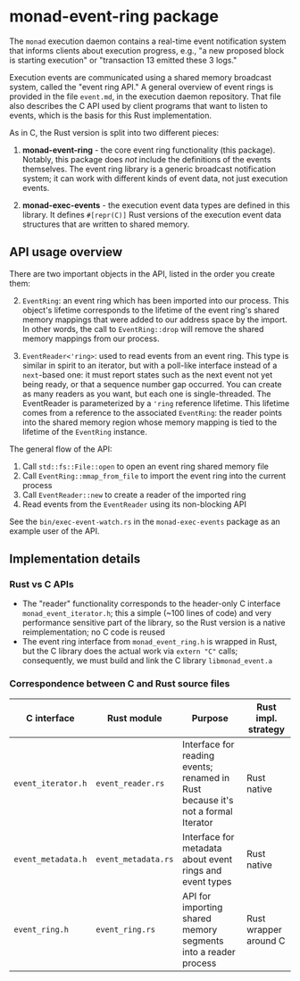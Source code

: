 # monad-event-ring package

The `monad` execution daemon contains a real-time event notification system
that informs clients about execution progress, e.g., "a new proposed block is
starting execution" or "transaction 13 emitted these 3 logs."

Execution events are communicated using a shared memory broadcast system,
called the "event ring API." A general overview of event rings is provided in
the file `event.md`, in the execution daemon repository. That file also
describes the C API used by client programs that want to listen to events,
which is the basis for this Rust implementation.

As in C, the Rust version is split into two different pieces:

1. __monad-event-ring__ - the core event ring functionality (this package).
   Notably, this package does _not_ include the definitions of the events
   themselves. The event ring library is a generic broadcast notification
   system; it can work with different kinds of event data, not just execution
   events.

2. __monad-exec-events__ - the execution event data types are defined in this
   library. It defines `#[repr(C)]` Rust versions of the execution event data
   structures that are written to shared memory.

## API usage overview

There are two important objects in the API, listed in the order you create
them:

2. `EventRing`: an event ring which has been imported into our process. This
   object's lifetime corresponds to the lifetime of the event ring's shared
   memory mappings that were added to our address space by the import. In
   other words, the call to `EventRing::drop` will remove the shared memory
   mappings from our process.

3. `EventReader<'ring>`: used to read events from an event ring. This type is
   similar in spirit to an iterator, but with a poll-like interface instead of
   a `next`-based one: it must report states such as the next event not yet
   being ready, or that a sequence number gap occurred. You can create as many
   readers as you want, but each one is single-threaded. The EventReader is
   parameterized by a `'ring` reference lifetime. This lifetime comes from
   a reference to the associated `EventRing`: the reader points into the
   shared memory region whose memory mapping is tied to the lifetime of the
   `EventRing` instance.

The general flow of the API:

1. Call `std::fs::File::open` to open an event ring shared memory file
2. Call `EventRing::mmap_from_file` to import the event ring into the current
   process
3. Call `EventReader::new` to create a reader of the imported ring
4. Read events from the `EventReader` using its non-blocking API

See the `bin/exec-event-watch.rs` in the `monad-exec-events` package as an
example user of the API.

## Implementation details

### Rust vs C APIs

- The "reader" functionality corresponds to the header-only C interface
  `monad_event_iterator.h`; this a simple (~100 lines of code) and very
  performance sensitive part of the library, so the Rust version is a
  native reimplementation; no C code is reused
- The event ring interface from `monad_event_ring.h` is wrapped in Rust,
  but the C library does the actual work via `extern "C"` calls;
  consequently, we must build and link the C library `libmonad_event.a`

### Correspondence between C and Rust source files

C interface             | Rust module              | Purpose                                                                            | Rust impl. strategy
----------------------- |--------------------------|------------------------------------------------------------------------------------| ---
`event_iterator.h`      | `event_reader.rs`        | Interface for reading events; renamed in Rust because it's not a formal Iterator   | Rust native
`event_metadata.h`      | `event_metadata.rs`      | Interface for metadata about event rings and event types                           | Rust native
`event_ring.h`          | `event_ring.rs`          | API for importing shared memory segments into a reader process                     | Rust wrapper around C
